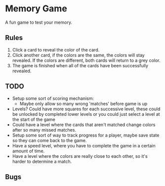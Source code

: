 # Memory Game

A fun game to test your memory.

## Rules

1. Click a card to reveal the color of the card.
2. Click another card, if the colors are the same, the colors will stay revealed. If the colors are different, both cards will return to a grey color.
3. The game is finished when all of the cards have been successfully revealed.

## TODO

- Setup some sort of scoring mechanism:
  - Maybe only allow so many wrong 'matches' before game is up
- Levels? Could have more squares for each successive level, these could be unlocked by completed lower levels or you could just select a level at the start of the game
- Could have a level where the cards that aren't matched change colors after so many missed matches.
- Setup some sort of way to track progress for a player, maybe save state so they can come back to the game.
- Have a speed level, where you have to complete the game in a certain amount of time.
- Have a level where the colors are really close to each other, so it's harder to determine a match.

## Bugs

